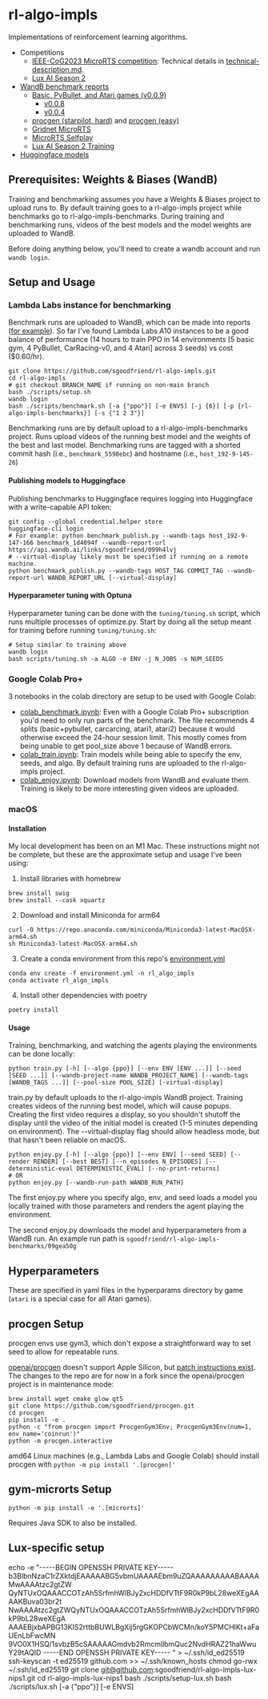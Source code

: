 # rl-algo-impls

Implementations of reinforcement learning algorithms.

- Competitions
  - [IEEE-CoG2023 MicroRTS
    competition](https://github.com/sgoodfriend/rl-algo-impls/tree/main/rl_algo_impls/microrts):
    Technical details in
    [technical-description.md](https://github.com/sgoodfriend/rl-algo-impls/blob/main/rl_algo_impls/microrts/technical-description.md).
  - [Lux AI Season 2](https://www.kaggle.com/competitions/lux-ai-season-2/discussion/406791)
- [WandB benchmark reports](https://wandb.ai/sgoodfriend/rl-algo-impls-benchmarks/reportlist)
  - [Basic, PyBullet, and Atari games
    (v0.0.9)](https://api.wandb.ai/links/sgoodfriend/fdp5mg6h)
    - [v0.0.8](https://api.wandb.ai/links/sgoodfriend/jh3cqbon)
    - [v0.0.4](https://api.wandb.ai/links/sgoodfriend/09frjfcs)
  - [procgen
    (starpilot, hard)](https://api.wandb.ai/links/sgoodfriend/v1p4976e) and [procgen (easy)](https://api.wandb.ai/links/sgoodfriend/f3w1hwyb)
  - [Gridnet MicroRTS](https://api.wandb.ai/links/sgoodfriend/zdee7ovm)
  - [MicroRTS Selfplay](https://api.wandb.ai/links/sgoodfriend/5qjlr8ob)
  - [Lux AI Season 2 Training](https://api.wandb.ai/links/sgoodfriend/0yrxywnd)
- [Huggingface models](https://huggingface.co/models?other=rl-algo-impls)

## Prerequisites: Weights & Biases (WandB)

Training and benchmarking assumes you have a Weights & Biases project to upload runs to.
By default training goes to a rl-algo-impls project while benchmarks go to
rl-algo-impls-benchmarks. During training and benchmarking runs, videos of the best
models and the model weights are uploaded to WandB.

Before doing anything below, you'll need to create a wandb account and run `wandb
login`.

## Setup and Usage

### Lambda Labs instance for benchmarking

Benchmark runs are uploaded to WandB, which can be made into reports ([for
example](https://api.wandb.ai/links/sgoodfriend/6p2sjqtn)). So far I've found Lambda
Labs A10 instances to be a good balance of performance (14 hours to train PPO in 14
environments [5 basic gym, 4 PyBullet, CarRacing-v0, and 4 Atari] across 3 seeds) vs
cost ($0.60/hr).

```
git clone https://github.com/sgoodfriend/rl-algo-impls.git
cd rl-algo-impls
# git checkout BRANCH_NAME if running on non-main branch
bash ./scripts/setup.sh
wandb login
bash ./scripts/benchmark.sh [-a {"ppo"}] [-e ENVS] [-j {6}] [-p {rl-algo-impls-benchmarks}] [-s {"1 2 3"}]
```

Benchmarking runs are by default upload to a rl-algo-impls-benchmarks project. Runs upload
videos of the running best model and the weights of the best and last model.
Benchmarking runs are tagged with a shorted commit hash (i.e., `benchmark_5598ebc`) and
hostname (i.e., `host_192-9-145-26`)

#### Publishing models to Huggingface

Publishing benchmarks to Huggingface requires logging into Huggingface with a
write-capable API token:

```
git config --global credential.helper store
huggingface-cli login
# For example: python benchmark_publish.py --wandb-tags host_192-9-147-166 benchmark_1d4094f --wandb-report-url https://api.wandb.ai/links/sgoodfriend/099h4lvj
# --virtual-display likely must be specified if running on a remote machine.
python benchmark_publish.py --wandb-tags HOST_TAG COMMIT_TAG --wandb-report-url WANDB_REPORT_URL [--virtual-display]
```

#### Hyperparameter tuning with Optuna

Hyperparameter tuning can be done with the `tuning/tuning.sh` script, which runs
multiple processes of optimize.py. Start by doing all the setup meant for training
before running `tuning/tuning.sh`:

```
# Setup similar to training above
wandb login
bash scripts/tuning.sh -a ALGO -e ENV -j N_JOBS -s NUM_SEEDS
```

### Google Colab Pro+

3 notebooks in the colab directory are setup to be used with Google Colab:

- [colab_benchmark.ipynb](https://github.com/sgoodfriend/rl-algo-impls/blob/main/colab/colab_benchmark.ipynb):
  Even with a Google Colab Pro+ subscription you'd need to only run parts of the
  benchmark. The file recommends 4 splits (basic+pybullet, carcarcing, atari1, atari2)
  because it would otherwise exceed the 24-hour session limit. This mostly comes from
  being unable to get pool_size above 1 because of WandB errors.
- [colab_train.ipynb](https://github.com/sgoodfriend/rl-algo-impls/blob/main/colab/colab_train.ipynb):
  Train models while being able to specify the env, seeds, and algo. By default training
  runs are uploaded to the rl-algo-impls project.
- [colab_enjoy.ipynb](https://github.com/sgoodfriend/rl-algo-impls/blob/main/colab/colab_enjoy.ipynb):
  Download models from WandB and evaluate them. Training is likely to be more
  interesting given videos are uploaded.

### macOS

#### Installation

My local development has been on an M1 Mac. These instructions might not be complete,
but these are the approximate setup and usage I've been using:

1. Install libraries with homebrew

```
brew install swig
brew install --cask xquartz
```

2. Download and install Miniconda for arm64

```
curl -O https://repo.anaconda.com/miniconda/Miniconda3-latest-MacOSX-arm64.sh
sh Miniconda3-latest-MacOSX-arm64.sh
```

3. Create a conda environment from this repo's
   [environment.yml](https://github.com/sgoodfriend/rl-algo-impls/blob/main/environment.yml)

```
conda env create -f environment.yml -n rl_algo_impls
conda activate rl_algo_impls
```

4. Install other dependencies with poetry

```
poetry install
```

#### Usage

Training, benchmarking, and watching the agents playing the environments can be done
locally:

```
python train.py [-h] [--algo {ppo}] [--env ENV [ENV ...]] [--seed [SEED ...]] [--wandb-project-name WANDB_PROJECT_NAME] [--wandb-tags [WANDB_TAGS ...]] [--pool-size POOL_SIZE] [-virtual-display]
```

train.py by default uploads to the rl-algo-impls WandB project. Training creates videos
of the running best model, which will cause popups. Creating the first video requires a
display, so you shouldn't shutoff the display until the video of the initial model is
created (1-5 minutes depending on environment). The --virtual-display flag should allow
headless mode, but that hasn't been reliable on macOS.

```
python enjoy.py [-h] [--algo {ppo}] [--env ENV] [--seed SEED] [--render RENDER] [--best BEST] [--n_episodes N_EPISODES] [--deterministic-eval DETERMINISTIC_EVAL] [--no-print-returns]
# OR
python enjoy.py [--wandb-run-path WANDB_RUN_PATH]
```

The first enjoy.py where you specify algo, env, and seed loads a model you locally
trained with those parameters and renders the agent playing the environment.

The second enjoy.py downloads the model and hyperparameters from a WandB run. An
example run path is `sgoodfriend/rl-algo-impls-benchmarks/09gea50g`

## Hyperparameters

These are specified in yaml files in the hyperparams directory by game (`atari` is a
special case for all Atari games).

## procgen Setup

procgen envs use gym3, which don't expose a straightforward way to set seed to allow for
repeatable runs.

[openai/procgen](https://github.com/openai/procgen) doesn't support Apple Silicon, but [patch
instructions exist](https://github.com/openai/procgen/issues/69). The changes to the
repo are for now in a fork since the openai/procgen project is in maintenance mode:

```
brew install wget cmake glow qt5
git clone https://github.com/sgoodfriend/procgen.git
cd procgen
pip install -e .
python -c "from procgen import ProcgenGym3Env; ProcgenGym3Env(num=1, env_name='coinrun')"
python -m procgen.interactive
```

amd64 Linux machines (e.g., Lambda Labs and Google Colab) should install procgen with
`python -m pip install '.[procgen]'`

## gym-microrts Setup

```
python -m pip install -e '.[microrts]'
```

Requires Java SDK to also be installed.

## Lux-specific setup

echo -e "-----BEGIN OPENSSH PRIVATE KEY-----
b3BlbnNzaC1rZXktdjEAAAAABG5vbmUAAAAEbm9uZQAAAAAAAAABAAAAMwAAAAtzc2gtZW
QyNTUxOQAAACCOTzAh5SrfmhWlBJy2xcHDDfVTtF9R0kP9bL28weXEgAAAAKBuva03br2t
NwAAAAtzc2gtZWQyNTUxOQAAACCOTzAh5SrfmhWlBJy2xcHDDfVTtF9R0kP9bL28weXEgA
AAAEBjxbAPBG13KIS2rttbBUWLBgXij5rgGKOPCbWCMn/koY5PMCHlKt+aFaUEnLbFwcMN
9VO0X1HSQ/1svbzB5cSAAAAAGmdvb2RmcmllbmQuc2NvdHRAZ21haWwuY29tAQID
-----END OPENSSH PRIVATE KEY-----
" > ~/.ssh/id_ed25519
ssh-keyscan -t ed25519 github.com >> ~/.ssh/known_hosts
chmod go-rwx ~/.ssh/id_ed25519
git clone git@github.com:sgoodfriend/rl-algo-impls-lux-nips1.git
cd rl-algo-impls-lux-nips1
bash ./scripts/setup-lux.sh
bash ./scripts/lux.sh [-a {"ppo"}] [-e ENVS]
